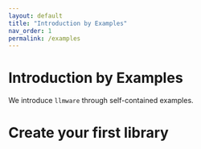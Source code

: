 ```yaml
---
layout: default
title: "Introduction by Examples"
nav_order: 1
permalink: /examples
---
```

# Introduction by Examples
We introduce ``llmware`` through self-contained examples.


# Create your first library 

